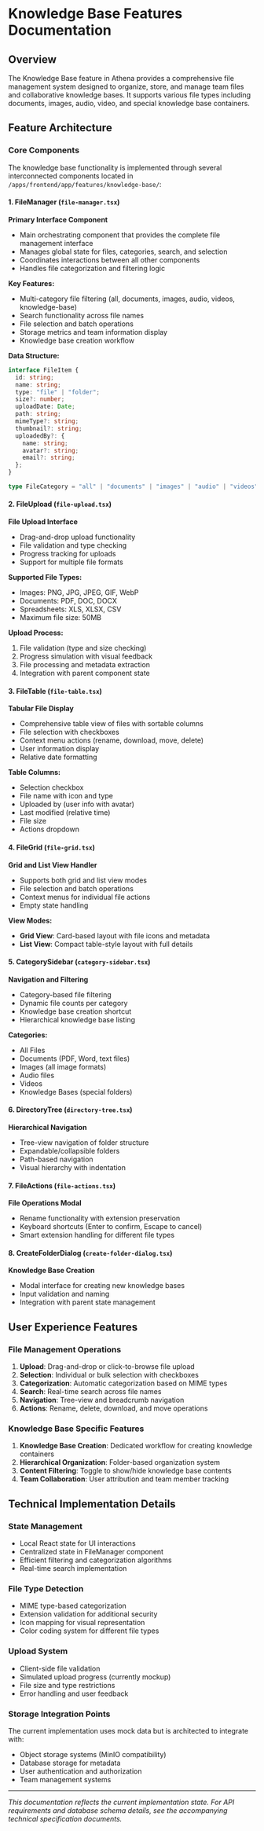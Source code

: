 # Knowledge Base Features Documentation

## Overview

The Knowledge Base feature in Athena provides a comprehensive file management system designed to organize, store, and manage team files and collaborative knowledge bases. It supports various file types including documents, images, audio, video, and special knowledge base containers.

## Feature Architecture

### Core Components

The knowledge base functionality is implemented through several interconnected components located in `/apps/frontend/app/features/knowledge-base/`:

#### 1. FileManager (`file-manager.tsx`)
**Primary Interface Component**
- Main orchestrating component that provides the complete file management interface
- Manages global state for files, categories, search, and selection
- Coordinates interactions between all other components
- Handles file categorization and filtering logic

**Key Features:**
- Multi-category file filtering (all, documents, images, audio, videos, knowledge-base)
- Search functionality across file names
- File selection and batch operations
- Storage metrics and team information display
- Knowledge base creation workflow

**Data Structure:**
```typescript
interface FileItem {
  id: string;
  name: string;
  type: "file" | "folder";
  size?: number;
  uploadDate: Date;
  path: string;
  mimeType?: string;
  thumbnail?: string;
  uploadedBy?: {
    name: string;
    avatar?: string;
    email?: string;
  };
}

type FileCategory = "all" | "documents" | "images" | "audio" | "videos" | "knowledge-base";
```

#### 2. FileUpload (`file-upload.tsx`)
**File Upload Interface**
- Drag-and-drop upload functionality
- File validation and type checking
- Progress tracking for uploads
- Support for multiple file formats

**Supported File Types:**
- Images: PNG, JPG, JPEG, GIF, WebP
- Documents: PDF, DOC, DOCX
- Spreadsheets: XLS, XLSX, CSV
- Maximum file size: 50MB

**Upload Process:**
1. File validation (type and size checking)
2. Progress simulation with visual feedback
3. File processing and metadata extraction
4. Integration with parent component state

#### 3. FileTable (`file-table.tsx`)
**Tabular File Display**
- Comprehensive table view of files with sortable columns
- File selection with checkboxes
- Context menu actions (rename, download, move, delete)
- User information display
- Relative date formatting

**Table Columns:**
- Selection checkbox
- File name with icon and type
- Uploaded by (user info with avatar)
- Last modified (relative time)
- File size
- Actions dropdown

#### 4. FileGrid (`file-grid.tsx`)
**Grid and List View Handler**
- Supports both grid and list view modes
- File selection and batch operations
- Context menus for individual file actions
- Empty state handling

**View Modes:**
- **Grid View**: Card-based layout with file icons and metadata
- **List View**: Compact table-style layout with full details

#### 5. CategorySidebar (`category-sidebar.tsx`)
**Navigation and Filtering**
- Category-based file filtering
- Dynamic file counts per category
- Knowledge base creation shortcut
- Hierarchical knowledge base listing

**Categories:**
- All Files
- Documents (PDF, Word, text files)
- Images (all image formats)
- Audio files
- Videos
- Knowledge Bases (special folders)

#### 6. DirectoryTree (`directory-tree.tsx`)
**Hierarchical Navigation**
- Tree-view navigation of folder structure
- Expandable/collapsible folders
- Path-based navigation
- Visual hierarchy with indentation

#### 7. FileActions (`file-actions.tsx`)
**File Operations Modal**
- Rename functionality with extension preservation
- Keyboard shortcuts (Enter to confirm, Escape to cancel)
- Smart extension handling for different file types

#### 8. CreateFolderDialog (`create-folder-dialog.tsx`)
**Knowledge Base Creation**
- Modal interface for creating new knowledge bases
- Input validation and naming
- Integration with parent state management

## User Experience Features

### File Management Operations
1. **Upload**: Drag-and-drop or click-to-browse file upload
2. **Selection**: Individual or bulk selection with checkboxes
3. **Categorization**: Automatic categorization based on MIME types
4. **Search**: Real-time search across file names
5. **Navigation**: Tree-view and breadcrumb navigation
6. **Actions**: Rename, delete, download, and move operations

### Knowledge Base Specific Features
1. **Knowledge Base Creation**: Dedicated workflow for creating knowledge containers
2. **Hierarchical Organization**: Folder-based organization system
3. **Content Filtering**: Toggle to show/hide knowledge base contents
4. **Team Collaboration**: User attribution and team member tracking


## Technical Implementation Details

### State Management
- Local React state for UI interactions
- Centralized state in FileManager component
- Efficient filtering and categorization algorithms
- Real-time search implementation

### File Type Detection
- MIME type-based categorization
- Extension validation for additional security
- Icon mapping for visual representation
- Color coding system for different file types

### Upload System
- Client-side file validation
- Simulated upload progress (currently mockup)
- File size and type restrictions
- Error handling and user feedback

### Storage Integration Points
The current implementation uses mock data but is architected to integrate with:
- Object storage systems (MinIO compatibility)
- Database storage for metadata
- User authentication and authorization
- Team management systems

---

*This documentation reflects the current implementation state. For API requirements and database schema details, see the accompanying technical specification documents.*
